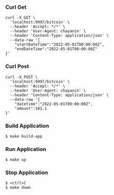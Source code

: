 ### Curl Get
```
curl -X GET \
  'localhost:9997/bitcoin' \
  --header 'Accept: */*' \
  --header 'User-Agent: chayanin' \
  --header 'Content-Type: application/json' \
  --data-raw '{
    "startDateTime":"2022-05-01T00:00:00Z",
    "endDateTime":"2022-05-01T00:00:00Z"
}'
```
### Curl Post
```
curl -X POST \
  'localhost:9997/bitcoin' \
  --header 'Accept: */*' \
  --header 'User-Agent: chayanin' \
  --header 'Content-Type: application/json' \
  --data-raw '{
    "datetime":"2022-05-01T00:00:00Z",
    "amount":101.1
}'
```

### Build Application
``` 
$ make build-app
```

### Run Application
```
$ make up
```

### Stop Application
```
$ <ctrl>C
$ make down
```